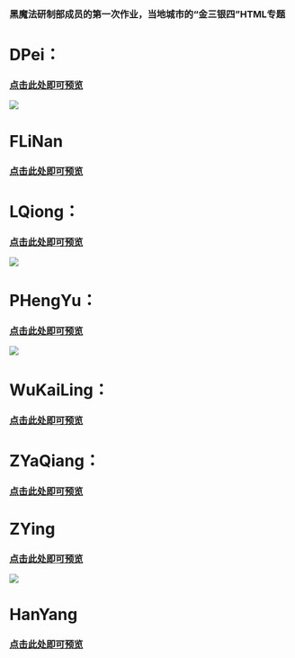 ### 黑魔法研制部成员的第一次作业，当地城市的“金三银四”HTML专题

# DPei：
### [点击此处即可预览](https://a1pha6et.github.io/task1/DPei/)
![](https://a1pha6et.github.io/task1/Upload/DP.png)

# FLiNan
### [点击此处即可预览](https://a1pha6et.github.io/task1/FLiNan/)

# LQiong：
### [点击此处即可预览](https://a1pha6et.github.io/task1/LQiong/)
![](https://a1pha6et.github.io/task1/Upload/LQ.png)

# PHengYu：
### [点击此处即可预览](https://a1pha6et.github.io/task1/PHengYu/)
![](https://a1pha6et.github.io/task1/Upload/PHY.png)

# WuKaiLing：
### [点击此处即可预览](https://a1pha6et.github.io/task1/WuKaiLing/)

# ZYaQiang：
### [点击此处即可预览](https://a1pha6et.github.io/task1/ZYaQiang/)

# ZYing
### [点击此处即可预览](https://a1pha6et.github.io/task1/ZYing/)
![](https://a1pha6et.github.io/task1/Upload/ZY.png)

# HanYang
### [点击此处即可预览](https://m.anjuke.com/shen/daogou/specialztview/17403/)
